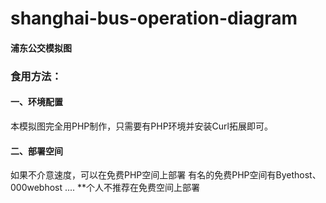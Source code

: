 # shanghai-bus-operation-diagram
#### 浦东公交模拟图
### 食用方法：
#### 一、环境配置
本模拟图完全用PHP制作，只需要有PHP环境并安装Curl拓展即可。
#### 二、部署空间
如果不介意速度，可以在免费PHP空间上部署
有名的免费PHP空间有Byethost、000webhost ....
**个人不推荐在免费空间上部署

